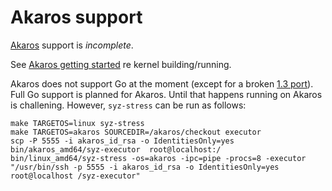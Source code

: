 Akaros support
==============

[Akaros](http://akaros.cs.berkeley.edu/) support is *incomplete*.

See [Akaros getting started](https://github.com/brho/akaros/blob/master/GETTING_STARTED.md) re kernel building/running.

Akaros does not support Go at the moment (except for a broken [1.3 port](https://github.com/akaros/go-akaros)). Full Go support is planned for Akaros. Until that happens running on Akaros is challening. However, `syz-stress` can be run as follows:

```shell
make TARGETOS=linux syz-stress
make TARGETOS=akaros SOURCEDIR=/akaros/checkout executor
scp -P 5555 -i akaros_id_rsa -o IdentitiesOnly=yes bin/akaros_amd64/syz-executor  root@localhost:/
bin/linux_amd64/syz-stress -os=akaros -ipc=pipe -procs=8 -executor "/usr/bin/ssh -p 5555 -i akaros_id_rsa -o IdentitiesOnly=yes root@localhost /syz-executor"
```
